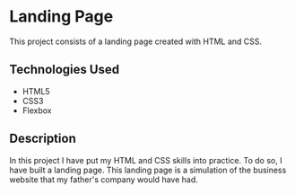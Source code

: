 # Landing Page
This project consists of a landing page created with HTML and CSS.

## Technologies Used
- HTML5
- CSS3
- Flexbox

## Description
In this project I have put my HTML and CSS skills into practice. To do so, I have built a landing page.
This landing page is a simulation of the business website that my father's company would have had.

